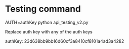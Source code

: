 # Testing command

AUTH=authKey python api_testing_v2.py

Replace auth key with any of the auth keys

authKey: 23d638bb9bb16d60cf3a8410cf8101a4ad3a4282 
 
